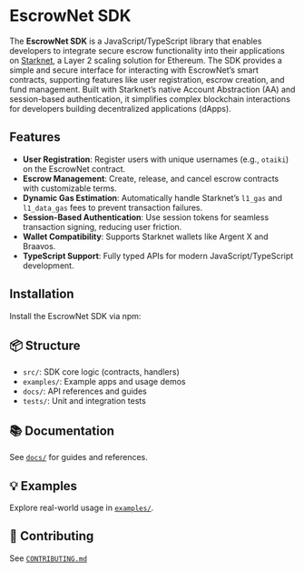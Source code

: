 # EscrowNet SDK

The **EscrowNet SDK** is a JavaScript/TypeScript library that enables developers to integrate secure escrow functionality into their applications on [Starknet](https://starknet.io/), a Layer 2 scaling solution for Ethereum. The SDK provides a simple and secure interface for interacting with EscrowNet’s smart contracts, supporting features like user registration, escrow creation, and fund management. Built with Starknet’s native Account Abstraction (AA) and session-based authentication, it simplifies complex blockchain interactions for developers building decentralized applications (dApps).

## Features

-   **User Registration**: Register users with unique usernames (e.g., `otaiki`) on the EscrowNet contract.
-   **Escrow Management**: Create, release, and cancel escrow contracts with customizable terms.
-   **Dynamic Gas Estimation**: Automatically handle Starknet’s `l1_gas` and `l1_data_gas` fees to prevent transaction failures.
-   **Session-Based Authentication**: Use session tokens for seamless transaction signing, reducing user friction.
-   **Wallet Compatibility**: Supports Starknet wallets like Argent X and Braavos.
-   **TypeScript Support**: Fully typed APIs for modern JavaScript/TypeScript development.

## Installation

Install the EscrowNet SDK via npm:

## 📦 Structure

-   `src/`: SDK core logic (contracts, handlers)
-   `examples/`: Example apps and usage demos
-   `docs/`: API references and guides
-   `tests/`: Unit and integration tests

## 📚 Documentation

See [`docs/`](./docs) for guides and references.

## 💡 Examples

Explore real-world usage in [`examples/`](./examples).

## 🤝 Contributing

See [`CONTRIBUTING.md`](./CONTRIBUTING.md)
